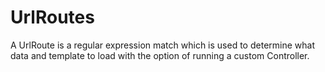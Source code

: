 # UrlRoutes

A UrlRoute is a regular expression match which is used to determine what data
and template to load with the option of running a custom Controller.


